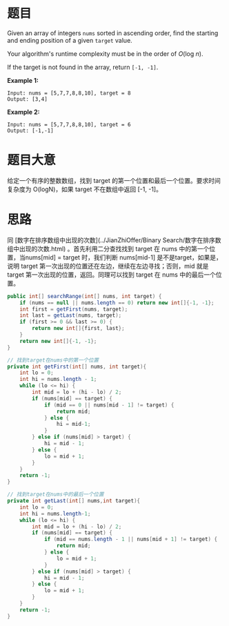 # 题目

Given an array of integers `nums` sorted in ascending order, find the starting and ending position of a given `target` value.

Your algorithm's runtime complexity must be in the order of *O*(log *n*).

If the target is not found in the array, return `[-1, -1]`.

**Example 1:**

```
Input: nums = [5,7,7,8,8,10], target = 8
Output: [3,4]
```

**Example 2:**

```
Input: nums = [5,7,7,8,8,10], target = 6
Output: [-1,-1]
```

# 题目大意

给定一个有序的整数数组，找到 target 的第一个位置和最后一个位置。要求时间复杂度为 O(logN)，如果 target 不在数组中返回 [-1, -1]。

# 思路

同 [数字在排序数组中出现的次数](../JianZhiOffer/Binary Search/数字在排序数组中出现的次数.html) 。首先利用二分查找找到 target 在 nums 中的第一个位置，当nums[mid] = target 时，我们判断 nums[mid-1] 是不是target，如果是，说明 target 第一次出现的位置还在左边，继续在左边寻找；否则，mid 就是 target 第一次出现的位置，返回。同理可以找到 target 在 nums 中的最后一个位置。

```java
public int[] searchRange(int[] nums, int target) {
    if (nums == null || nums.length == 0) return new int[]{-1, -1};
    int first = getFirst(nums, target);
    int last = getLast(nums, target);
    if (first >= 0 && last >= 0) {
        return new int[]{first, last};
    }
    return new int[]{-1, -1};
}

// 找到target在nums中的第一个位置
private int getFirst(int[] nums, int target){
    int lo = 0;
    int hi = nums.length - 1;
    while (lo <= hi) {
        int mid = lo + (hi - lo) / 2;
        if (nums[mid] == target) {
            if (mid == 0 || nums[mid - 1] != target) {
                return mid;
            } else {
                hi = mid-1;
            }
        } else if (nums[mid] > target) {
            hi = mid - 1;
        } else {
            lo = mid + 1;
        }
    }
    return -1;
}

// 找到target在nums中的最后一个位置
private int getLast(int[] nums,int target){
    int lo = 0;
    int hi = nums.length-1;
    while (lo <= hi) {
        int mid = lo + (hi - lo) / 2;
        if (nums[mid] == target) {
            if (mid == nums.length - 1 || nums[mid + 1] != target) {
                return mid;
            } else {
                lo = mid + 1;
            }
        } else if (nums[mid] > target) {
            hi = mid - 1;
        } else {
            lo = mid + 1;
        }
    }
    return -1;
}
```

